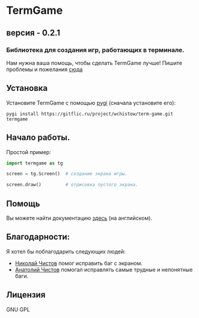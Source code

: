 # TermGame
## версия - 0.2.1

### Библиотека для создания игр, работающих в терминале.

Нам нужна ваша помощь, чтобы сделать TermGame лучше!
Пишите проблемы и пожелания [сюда](https://gitflic.ru/project/wchistow/term-game/issue/create)

## Установка

Установите TermGame с помощью [pygi](https://gitflic.ru/project/wchistow/pygi) (сначала установите его):

```commandline
pygi install https://gitflic.ru/project/wchistow/term-game.git termgame
```

## Начало работы.

Простой пример:

```python
import termgame as tg

screen = tg.Screen()  # создание экрана игры.

screen.draw()         # отрисовка пустого экрана.
```

## Помощь
Вы можете найти документацию [здесь](https://gitflic.ru/project/wchistow/term-game/blob?file=DOCUMENTATION.md) (на английском).

## Благодарности:
Я хотел бы поблагодарить следующих людей:
 + [Николай Чистов](https://gitflic.ru/user/nchistov) помог исправить баг с экраном.
 + [Анатолий Чистов](https://gitflic.ru/user/codefather) помогал исправлять самые трудные и непонятные баги.

## Лицензия

GNU GPL
